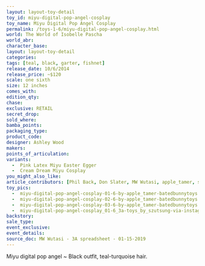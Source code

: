 ```yaml
---
layout: layout-toy-detail 
toy_id: miyu-digital-pop-angel-cosplay
toy_name: Miyu Digital Pop Angel Cosplay
permalink: /toys-1-6/miyu-digital-pop-angel-cosplay.html
world: The World of Isobelle Pascha
world_abr: 
character_base: 
layout: layout-toy-detail
categories: 
tags: [teal, black, garter, fishnet]
release_date: 10/6/2014
release_price: ~$120
scale: one sixth
size: 12 inches
comes_with: 
edition_qty: 
chase: 
exclusive: RETAIL
secret_drop: 
sold_where: 
bamba_points: 
packaging_type: 
product_code:
designer: Ashley Wood
makers: 
points_of_articulation: 
variants: 
  -  Pink Latex Miyu Easter Egger
  -  Cream Dream Miyu Cosplay
you_might_also_like: 
article_contributors: [Phil Back, Don Slater, MW Wutasi, apple_tamer, szutsung]
toy_pics: 
  -  miyu-digital-pop-angel-cosplay-01-6-by-apple_tamer-batedbunnytoys.jpg
  -  miyu-digital-pop-angel-cosplay-02-6-by-apple_tamer-batedbunnytoys.jpg
  -  miyu-digital-pop-angel-cosplay-03-6-by-apple_tamer-batedbunnytoys.jpg
  -  miyu-digital-pop-angel-cosplay_01-6_3a-toys_by_szutsung-via-instagram.jpg
backstory: 
sale_type: 
event_exclusive: 
event_details: 
source_doc: MW Wutasi - 3A spreadsheet - 01-15-2019
---
```

Miyu digital pop angel ~ Black outfit, teal-turquoise hair.